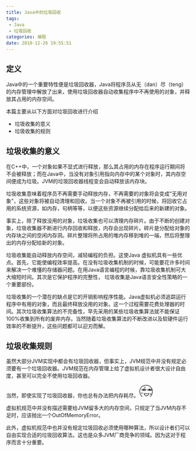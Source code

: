 ```yaml
---
title: Java中的垃圾回收
tags: 
 - Java
 - 垃圾回收
categories: 编程
date: 2018-12-26 19:55:51
---
```


## 定义

Java中的一个重要特性便是垃圾回收器，Java将程序员从无（dan）尽（teng）的内存管理中解放了出来，使用垃圾回收器自动收集程序中不再使用的对象，并释放其占用的内存空间。

本篇主要从以下方面对垃圾回收进行介绍

+ 垃圾收集的意义
+ 垃圾收集的规则

## 垃圾收集的意义

在C++中，一个对象如果不显式进行释放，那么其占用的内存在程序运行期间将不会被释放；而在Java中，当没有对象引用指向内存中的某个对象时，其内存空间便成为垃圾。JVM的垃圾回收器线程变会自动释放该内存块。

垃圾收集意味着程序员不再需要手动释放内存，不再需要的对象将会变成"无用对象"，这些对象将被自动清理和回收。当一个对象不再被引用的时候，将回收它占用的系统资源，如内存，句柄等等，以便这些资源继续分配给后来的新建的对象。

事实上，除了释放没用的对象，垃圾收集也可以清理内存碎片。由于不断的创建对象，垃圾收集器不断进行内存回收和释放，内存会出现碎片。碎片是分配给对象的内存块之间的空闲内存洞。碎片整理将所占用的堆内存移到堆的一端，然后将整理出的内存分配给新的对象。

垃圾收集能自动释放内存空间，减轻编程的负担。这使Java 虚拟机具有一些优点。首先，它能使编程效率提高。在没有垃圾收集机制的时候，可能要花许多时间来解决一个难懂的存储器问题。在用Java语言编程的时候，靠垃圾收集机制可大大缩短时间。其次是它保护程序的完整性， 垃圾收集是Java语言安全性策略的一个重要部份。

垃圾收集的一个潜在的缺点是它的开销影响程序性能。Java虚拟机必须追踪运行程序中有用的对象，而且最终释放没用的对象。这一个过程需要花费处理器的时间。其次垃圾收集算法的不完备性，早先采用的某些垃圾收集算法就不能保证100%收集到所有的废弃内存。当然随着垃圾收集算法的不断改进以及软硬件运行效率的不断提升，这些问题都可以迎刃而解。

## 垃圾收集规则

虽然大部分JVM实现中都会有垃圾回收器，但事实上，JVM规范中并没有规定必须要有一个垃圾回收器。JVM规范在内存管理上给了虚拟机设计者很大设计自由度，甚至可以完全不使用垃圾回收器。

当然，即使实现了垃圾回收器，你也总有办法把内存耗尽。<img src="../reference/0190.png" width="40"/>

虚拟机规范中并没有描述需要给JVM留多大的内存空间，只规定了当JVM内存不足时，应该抛出一个OutOfMemoryError。

此外，虚拟机规范中也并没有规定垃圾回收必须使用哪种算法，所以设计者们可以自由实现合适的垃圾回收算法。这也是众多JVM厂商竞争的领域。因为这对于程序而言十分重要。
